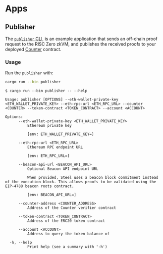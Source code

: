 # Apps

## Publisher

The [`publisher` CLI][publisher], is an example application that sends an off-chain proof request to the RISC Zero zkVM, and publishes the received proofs to your deployed [Counter] contract.

### Usage

Run the `publisher` with:

```sh
cargo run --bin publisher
```

```text
$ cargo run --bin publisher -- --help

Usage: publisher [OPTIONS] --eth-wallet-private-key <ETH_WALLET_PRIVATE_KEY> --eth-rpc-url <ETH_RPC_URL> --counter <COUNTER> --token-contract <TOKEN_CONTRACT> --account <ACCOUNT>

Options:
      --eth-wallet-private-key <ETH_WALLET_PRIVATE_KEY>
          Ethereum private key
          
          [env: ETH_WALLET_PRIVATE_KEY=]

      --eth-rpc-url <ETH_RPC_URL>
          Ethereum RPC endpoint URL
          
          [env: ETH_RPC_URL=]

      --beacon-api-url <BEACON_API_URL>
          Optional Beacon API endpoint URL
          
          When provided, Steel uses a beacon block commitment instead of the execution block. This allows proofs to be validated using the EIP-4788 beacon roots contract.
          
          [env: BEACON_API_URL=]

      --counter-address <COUNTER_ADDRESS>
          Address of the Counter verifier contract

      --token-contract <TOKEN_CONTRACT>
          Address of the ERC20 token contract

      --account <ACCOUNT>
          Address to query the token balance of

  -h, --help
          Print help (see a summary with '-h')
```

[publisher]: src/bin/publisher.rs
[Counter]: ../../contracts/src/Counter.sol
